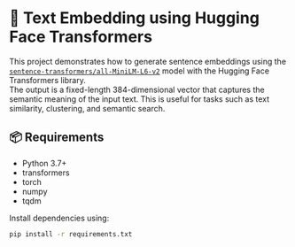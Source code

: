 # 🧠 Text Embedding using Hugging Face Transformers

This project demonstrates how to generate sentence embeddings using the [`sentence-transformers/all-MiniLM-L6-v2`](https://huggingface.co/sentence-transformers/all-MiniLM-L6-v2) model with the Hugging Face Transformers library.  
The output is a fixed-length 384-dimensional vector that captures the semantic meaning of the input text. This is useful for tasks such as text similarity, clustering, and semantic search.

## 📦 Requirements

- Python 3.7+
- transformers
- torch
- numpy
- tqdm

Install dependencies using:

```bash
pip install -r requirements.txt

